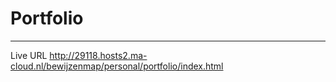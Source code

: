 # Portfolio

---

Live URL http://29118.hosts2.ma-cloud.nl/bewijzenmap/personal/portfolio/index.html
